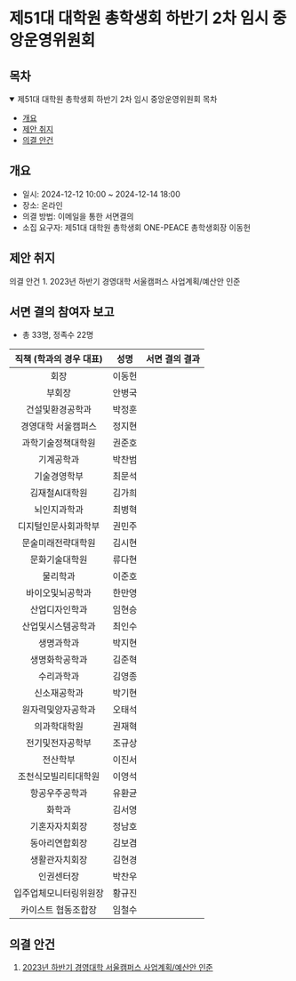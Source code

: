 제51대 대학원 총학생회 하반기 2차 임시 중앙운영위원회 
===

## 목차

<details open>
<summary>제51대 대학원 총학생회 하반기 2차 임시 중앙운영위원회 목차</summary>
  
- [개요](#개요) 
- [제안 취지](#제안-취지)
- [의결 안건](#의결-안건)
</details>

## 개요

- 일시: 2024-12-12 10:00 ~ 2024-12-14 18:00
- 장소: 온라인
- 의결 방법: 이메일을 통한 서면결의
- 소집 요구자: 제51대 대학원 총학생회 ONE-PEACE 총학생회장 이동헌

## 제안 취지
의결 안건 1. 2023년 하반기 경영대학 서울캠퍼스 사업계획/예산안 인준

## 서면 결의 참여자 보고
- 총 33명, 정족수 22명
  
| 직책 (학과의 경우 대표) | 성명 | 서면 결의 결과 | 
|:---:|:---:|:---:|
| 회장 | 이동헌 |  | 
| 부회장 | 안병국 |  | 
| 건설및환경공학과 | 박정훈 |  | 
| 경영대학 서울캠퍼스 | 정지현 |  | 
| 과학기술정책대학원 | 권준호 |  | 
| 기계공학과 | 박찬범 |  | 
| 기술경영학부 | 최문석 |  | 
| 김재철AI대학원 | 김가희 |  | 
| 뇌인지과학과 | 최병혁 |  | 
| 디지털인문사회과학부 | 권민주 |  | 
| 문술미래전략대학원 | 김시현 |  | 
| 문화기술대학원 | 류다현 |  | 
| 물리학과 | 이준호 |  | 
| 바이오및뇌공학과 | 한만영 |  | 
| 산업디자인학과 | 임현승 |  | 
| 산업및시스템공학과 | 최인수 |  | 
| 생명과학과 | 박지현 |  | 
| 생명화학공학과 | 김준혁 |  | 
| 수리과학과 | 김영종 |  | 
| 신소재공학과 | 박기현 |  | 
| 원자력및양자공학과 | 오태석 |  | 
| 의과학대학원 | 권재혁 |  |  
| 전기및전자공학부 | 조규상 |  |  
| 전산학부 | 이진서 |  | 
| 조천식모빌리티대학원 | 이영석 |  |  
| 항공우주공학과 | 유환균 |  |  
| 화학과 | 김서영 |  |  
| 기혼자자치회장 | 정남호 |  |  
| 동아리연합회장 | 김보겸 |  | 
| 생활관자치회장 | 김현경 |  | 
| 인권센터장 | 박찬우 |  |  
| 입주업체모니터링위원장 | 황규진 |  | 
| 카이스트 협동조합장 | 임철수 |  | 

## 의결 안건

1. [2023년 하반기 경영대학 서울캠퍼스 사업계획/예산안 인준](의결안건/의결1.md) 
